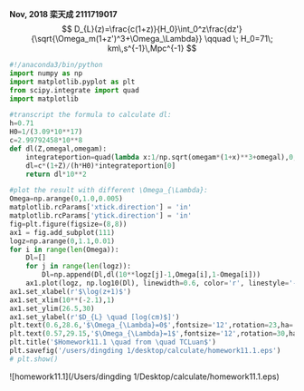 **Nov, 2018  栾天成 2111719017**
$$
D_{L}(z)=\frac{c(1+z)}{H_0}\int_0^z\frac{dz'}{\sqrt{\Omega_m(1+z')^3+\Omega_\Lambda}} \qquad \; H_0=71\; km\,s^{-1}\,Mpc^{-1}
$$


~~~~python
#!/anaconda3/bin/python
import numpy as np
import matplotlib.pyplot as plt
from scipy.integrate import quad
import matplotlib

#transcript the formula to calculate dl:
h=0.71
H0=1/(3.09*10**17)
c=2.99792458*10**8
def dl(Z,omegal,omegam):
    integrateportion=quad(lambda x:1/np.sqrt(omegam*(1+x)**3+omegal),0,Z)
    dl=c*(1+Z)/(h*H0)*integrateportion[0]
    return dl*10**2

#plot the result with different \Omega_{\Lambda}:
Omega=np.arange(0,1.0,0.005)
matplotlib.rcParams['xtick.direction'] = 'in'
matplotlib.rcParams['ytick.direction'] = 'in'
fig=plt.figure(figsize=(8,8))
ax1 = fig.add_subplot(111)
logz=np.arange(0,1.1,0.01)
for i in range(len(Omega)):
    Dl=[]
    for j in range(len(logz)):
        Dl=np.append(Dl,dl(10**logz[j]-1,Omega[i],1-Omega[i]))
    ax1.plot(logz, np.log10(Dl), linewidth=0.6, color='r', linestyle='-')
ax1.set_xlabel(r'$\log(z+1)$')
ax1.set_xlim(10**(-2.1),1)
ax1.set_ylim(26.5,30)
ax1.set_ylabel(r'$D_{L} \quad [log(cm)$]')
plt.text(0.6,28.6,'$\Omega_{\Lambda}=0$',fontsize='12',rotation=23,ha='left',wrap=True)
plt.text(0.57,29.15,'$\Omega_{\Lambda}=1$',fontsize='12',rotation=30,ha='left',wrap=True)
plt.title('$Homework11.1 \quad from \quad TCLuan$')
plt.savefig('/users/dingding 1/desktop/calculate/homework11.1.eps')
# plt.show()
~~~~

![homework11.1](/Users/dingding 1/Desktop/calculate/homework11.1.eps)